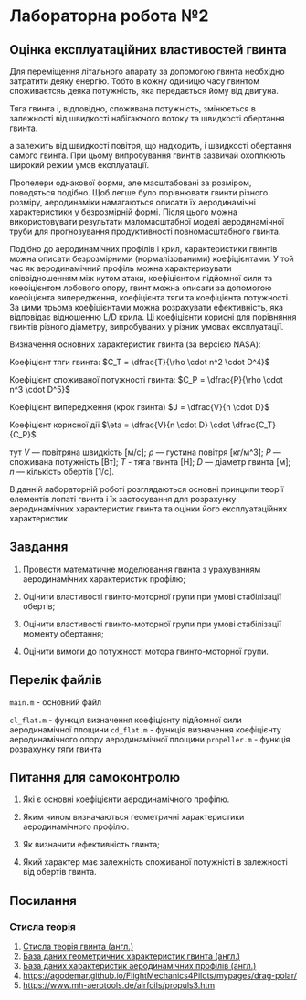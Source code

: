 # Лабораторна робота №2

## Оцінка експлуатаційних властивостей гвинта

Для переміщення літального апарату за допомогою гвинта необхідно затратити деяку енергію.
Тобто в кожну одиницю часу гвинтом споживаєтсяь деяка потужність, яка передається йому від двигуна.

Тяга гвинта і, відповідно,  споживана потужність, змінюється в залежності від швидкості набігаючого потоку та швидкості обертання гвинта.

а залежить від швидкості повітря, що надходить, і швидкості обертання самого гвинта. При цьому випробування гвинтів зазвичай охоплюють широкий режим умов експлуатації.

Пропелери однакової форми, але масштабовані за розміром, поводяться подібно.
Щоб легше було порівнювати гвинти різного розміру, аеродинаміки намагаються описати їх аеродинамічні характеристики у безрозмірній формі.
Після цього можна використовувати результати маломасштабної моделі аеродинамічної труби для прогнозування продуктивності повномасштабного гвинта.

Подібно до аеродинамічних профілів і крил, характеристики гвинтів можна описати безрозмірними (нормалізованими) коефіцієнтами. У той час як аеродинамічний профіль можна характеризувати співвідношенням між кутом атаки, коефіцієнтом підйомної сили та коефіцієнтом лобового опору, гвинт можна описати за допомогою коефіцієнта випередження, коефіцієнта тяги та коефіцієнта потужності. За цими трьома коефіцієнтами можна розрахувати ефективність, яка відповідає відношенню L/D крила. Ці коефіцієнти корисні для порівняння гвинтів різного діаметру, випробуваних у різних умовах експлуатації.

Визначення основних характеристик гвинта (за версією NASA):

Коефіцієнт тяги гвинта: 
$C_T = \dfrac{T}{\rho \cdot n^2 \cdot D^4}$

Коефіцієнт споживаної потужності гвинта: 
$C_P = \dfrac{P}{\rho \cdot n^3 \cdot D^5}$

Коефіцієнт випередження (крок гвинта) 
$J = \dfrac{V}{n \cdot D}$

Коефіцієнт корисної дії 
$\eta = \dfrac{V}{n \cdot D} \cdot \dfrac{C_T}{C_P}$

тут 
$V$ — повітряна швидкість \[м/с\]; 
$\rho$ — густина повітря \[кг/м^3\]; 
$P$ — споживана потужність \[Вт\];
$T$ - тяга гвинта \[Н\]; 
$D$ — діаметр гвинта \[м\]; 
$n$ — кількість обертів \[1/с\].

В данній лабораторній роботі  розглядаються основні принципи теорії елементів лопаті гвинта і їх застосування для розрахунку аеродинамічних характеристик гвинта та оцінки його експлуатаційних характеристик.

## Завдання

1. Провести математичне моделювання гвинта з урахуванням аеродинамічних характеристик профілю;

2. Оцінити властивості гвинто-моторної групи при умові стабілізації обертів;

3. Оцінити властивості гвинто-моторної групи при умові стабілізації моменту обертання;

4. Оцінити вимоги до потужності мотора гвинто-моторної групи.

## Перелік файлів

`main.m` - основний файл

`cl_flat.m` - функція визначення коефіцієнту підйомної сили аеродинамічної площини
`cd_flat.m` - функція визначення коефіцієнту аеродинамічного опору аеродинамічної площини
`propeller.m` - функція розрахунку тяги гвинта

## Питання для самоконтролю

1. Які є основні коефіцієнти аеродинамічного профілю.

2. Яким чином визначаються геометричні характеристики аеродинамічного профілю.

3. Як визначити ефективність гвинта;

4. Який характер має залежність споживаної потужністі в залежності від обертів гвинта.

## Посилання

### Стисла теорія

1. [Стисла теорія гвинта (англ.) ](http://www.aerodynamics4students.com/propulsion/blade-element-propeller-theory.php)
2. [База даних геометричних характеристик гвинта (англ.) ](https://m-selig.ae.illinois.edu/props/propDB.html)
3. [База даних характеристик аеродинамічних профілів (англ.) ](http://www.airfoiltools.com/)
4. https://agodemar.github.io/FlightMechanics4Pilots/mypages/drag-polar/
5. https://www.mh-aerotools.de/airfoils/propuls3.htm
